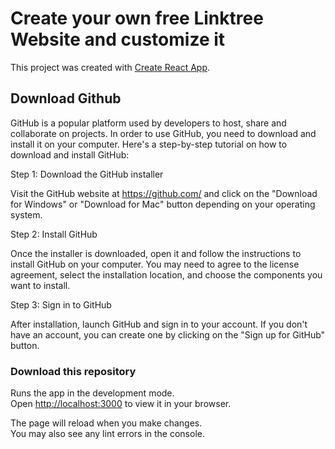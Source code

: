 # Create your own free Linktree Website and customize it

This project was created with [Create React App](https://github.com/facebook/create-react-app).

## Download Github

GitHub is a popular platform used by developers to host, share and collaborate on projects. In order to use GitHub, you need to download and install it on your computer. Here's a step-by-step tutorial on how to download and install GitHub:

Step 1: Download the GitHub installer

Visit the GitHub website at https://github.com/ and click on the "Download for Windows" or "Download for Mac" button depending on your operating system.

Step 2: Install GitHub

Once the installer is downloaded, open it and follow the instructions to install GitHub on your computer. You may need to agree to the license agreement, select the installation location, and choose the components you want to install.

Step 3: Sign in to GitHub

After installation, launch GitHub and sign in to your account. If you don't have an account, you can create one by clicking on the "Sign up for GitHub" button.

### Download this repository

Runs the app in the development mode.\
Open [http://localhost:3000](http://localhost:3000) to view it in your browser.

The page will reload when you make changes.\
You may also see any lint errors in the console.

